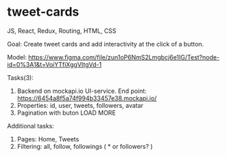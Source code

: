 # tweet-cards

JS, React, Redux, Routing, HTML, CSS

Goal: Create tweet cards and add interactivity at the click of a button.

Model:
https://www.figma.com/file/zun1oP6NmS2Lmgbcj6e1IG/Test?node-id=0%3A1&t=VoiYTfiXggVItgVd-1

Tasks(3):

1. Backend on mockapi.io UI-service. End point:
   https://6454a8f5a74f994b33457e38.mockapi.io/
2. Properties: id, user, tweets, followers, avatar
3. Pagination with buton LOAD MORE

Additional tasks:

1. Pages: Home, Tweets
2. Filtering: all, follow, followings ( \* or followers? )
